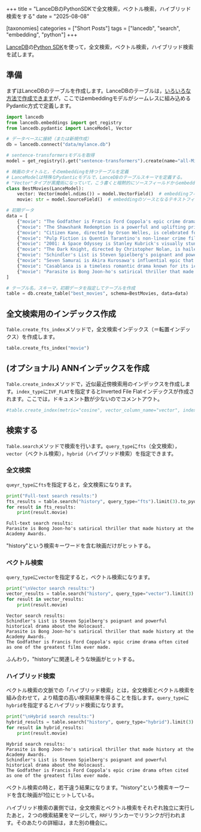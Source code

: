 +++
title = "LanceDBのPythonSDKで全文検索，ベクトル検索，ハイブリッド検索をする"
date = "2025-08-08"

[taxonomies]
categories = ["Short Posts"]
tags = ["lancedb", "search", "embedding", "python"]
+++

[LanceDB](https://lancedb.github.io/lancedb/)の[Python SDK](https://lancedb.github.io/lancedb/python/python/)を使って，全文検索，ベクトル検索，ハイブリッド検索を試します。

## 準備

まずはLanceDBのテーブルを作成します。LanceDBのテーブルは，[いろいろな方法で作成できます](https://lancedb.github.io/lancedb/guides/tables/)が，ここではembeddingモデルがシームレスに組み込めるPydantic方式で定義します。

```python
import lancedb
from lancedb.embeddings import get_registry
from lancedb.pydantic import LanceModel, Vector

# データベースに接続（または新規作成）
db = lancedb.connect("data/mylance.db")

# sentence-transformersモデルを取得
model = get_registry().get("sentence-transformers").create(name="all-MiniLM-L6-v2")

# 映画のタイトルと，そのembeddingを持つテーブルを定義
# LanceModelは特殊なPydanticモデルで，LanceDBのテーブルスキーマを定義する。
# "Vector"タイプが黒魔術になっていて，こう書くと暗黙的にソースフィールドからembeddingが計算されて，vectorフィールドに格納される。
class BestMovies(LanceModel):
    vector: Vector(model.ndims()) = model.VectorField()  # embeddingフィールド
    movie: str = model.SourceField()  # embeddingのソースとなるテキストフィールド

# 初期データ
data = [
    {"movie": "The Godfather is Francis Ford Coppola's epic crime drama often cited as one of the greatest films ever made."},
    {"movie": "The Shawshank Redemption is a powerful and uplifting prison story that consistently tops audience polls."},
    {"movie": "Citizen Kane, directed by Orson Welles, is celebrated for its revolutionary cinematic techniques."},
    {"movie": "Pulp Fiction is Quentin Tarantino's non-linear crime film and a landmark of independent cinema."},
    {"movie": "2001: A Space Odyssey is Stanley Kubrick's visually stunning and philosophical science fiction epic."},
    {"movie": "The Dark Knight, directed by Christopher Nolan, is hailed for its dark themes and iconic villain."},
    {"movie": "Schindler's List is Steven Spielberg's poignant and powerful historical drama about the Holocaust."},
    {"movie": "Seven Samurai is Akira Kurosawa's influential epic that set the template for the modern action film."},
    {"movie": "Casablanca is a timeless romantic drama known for its iconic lines and performances."},
    {"movie": "Parasite is Bong Joon-ho's satirical thriller that made history at the Academy Awards."}
]

# テーブル名，スキーマ，初期データを指定してテーブルを作成
table = db.create_table("best_movies", schema=BestMovies, data=data)
```

## 全文検索用のインデックス作成

`Table.create_fts_index`メソッドで，全文検索インデックス（＝転置インデックス）を作成します。

```python
table.create_fts_index("movie")
```

## (オプショナル) ANNインデックスを作成

`Table.create_index`メソッドで，近似最近傍検索用のインデックスを作成します。`index_type`に`IVF_FLAT`を指定するとInverted File Flatインデックスが作成されます。ここでは，ドキュメント数が少ないのでコメントアウト。

```python
#table.create_index(metric="cosine", vector_column_name="vector", index_type="IVF_FLAT")
```

## 検索する

`Table.search`メソッドで検索を行います。`query_type`に`fts`（全文検索），`vector`（ベクトル検索），`hybrid`（ハイブリッド検索）を指定できます。

### 全文検索

`queyr_type`に`fts`を指定すると，全文検索になります。

```python
print("Full-text search results:")
fts_results = table.search("history", query_type="fts").limit(3).to_pydantic(model=BestMovies)
for result in fts_results:
    print(result.movie)
```

```
Full-text search results:
Parasite is Bong Joon-ho's satirical thriller that made history at the Academy Awards.
```

"history"という検索キーワードを含む映画だけがヒットする。

### ベクトル検索

`query_type`に`vector`を指定すると，ベクトル検索になります。

```python
print("\nVector search results:")
vector_results = table.search("history", query_type="vector").limit(3).to_pydantic(model=BestMovies)
for result in vector_results:
    print(result.movie)
```

```
Vector search results:
Schindler's List is Steven Spielberg's poignant and powerful historical drama about the Holocaust.
Parasite is Bong Joon-ho's satirical thriller that made history at the Academy Awards.
The Godfather is Francis Ford Coppola's epic crime drama often cited as one of the greatest films ever made.
```

ふんわり，"history"に関連しそうな映画がヒットする。

### ハイブリッド検索

ベクトル検索の文脈での「ハイブリッド検索」とは，全文検索とベクトル検索を組み合わせて，より精度の高い検索結果を得ることを指します。`query_type`に`hybrid`を指定するとハイブリッド検索になります。

```python
print("\nHybrid search results:")
hybrid_results = table.search("history", query_type="hybrid").limit(3).to_pydantic(model=BestMovies)
for result in hybrid_results:
    print(result.movie)
```

```
Hybrid search results:
Parasite is Bong Joon-ho's satirical thriller that made history at the Academy Awards.
Schindler's List is Steven Spielberg's poignant and powerful historical drama about the Holocaust.
The Godfather is Francis Ford Coppola's epic crime drama often cited as one of the greatest films ever made.
```

ベクトル検索の時と，若干違う結果になります。"history"という検索キーワードを含む映画が1位にヒットしている。

ハイブリッド検索の裏側では，全文検索とベクトル検索をそれぞれ独立に実行したあと，２つの検索結果をマージして，`RRF`リランカーでリランクが行われます。そのあたりの詳細は，また別の機会に。